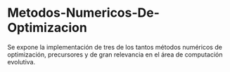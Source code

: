 # Metodos-Numericos-De-Optimizacion
Se expone la implementación de tres de los tantos métodos numéricos de optimización, precursores y de gran relevancia en el área de computación evolutiva.
